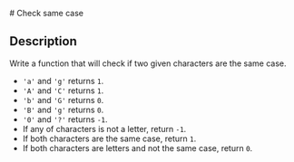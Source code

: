 # Check same case

## Description

Write a function that will check if two given characters are the same case.

* `'a'` and `'g'` returns `1`.
* `'A'` and `'C'` returns `1`.
* `'b'` and `'G'` returns `0`.
* `'B'` and `'g'` returns `0`.
* `'0'` and `'?'` returns `-1`.
&nbsp;
* If any of characters is not a letter, return `-1`.
* If both characters are the same case, return `1`.
* If both characters are letters and not the same case, return `0`.
